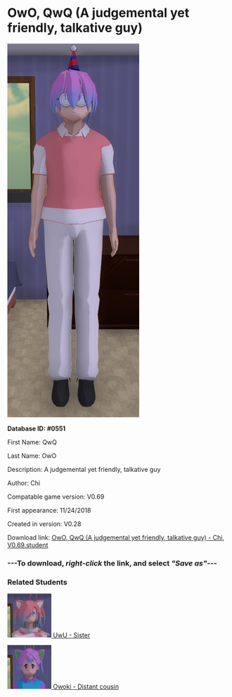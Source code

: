 # OwO, QwQ (A judgemental yet friendly, talkative guy)

<img src="../../Files/Images/OwO, QwQ (A judgemental yet friendly, talkative guy).png" title="OwO, QwQ (A judgemental yet friendly, talkative guy) - Chi, V0.69">

**Database ID: #0551**

First Name: QwQ

Last Name: OwO

Description: A judgemental yet friendly, talkative guy

Author: Chi

Compatable game version: V0.69

First appearance: 11/24/2018

Created in version: V0.28

Download link: <a href="https://raw.githubusercontent.com/Arbiter1223/Daigaku-Gurashi-Custom-Students/master/Files/Student%20Files/OwO%2C%20QwQ%20(A%20judgemental%20yet%20friendly%2C%20talkative%20guy)%20-%20Chi%2C%20V0.69.student">OwO, QwQ (A judgemental yet friendly, talkative guy) - Chi, V0.69.student</a>

### ---**To download, _right-click_ the link, and select _"Save as"_**---

### Related Students

<a href="OwO, UwU (A cute girl who isn't afraid to get pervy).md"><img src="../../Files/Thumbs/OwO, UwU (A cute girl who isn't afraid to get pervy).png" height="100" width="100" title="OwO, UwU (A cute girl who isn't afraid to get pervy) - Chi, V0.69"></a><a href="OwO, UwU (A cute girl who isn't afraid to get pervy).md"> UwU - Sister</a>

<a href="Itami, Owoki (A kind anime enthusiast).md"><img src="../../Files/Thumbs/Itami, Owoki (A kind anime enthusiast).png" height="100" width="100" title="Itami, Owoki (A kind anime enthusiast) - BenPupKao, V0.69"></a><a href="Itami, Owoki (A kind anime enthusiast).md"> Owoki - Distant cousin</a>


